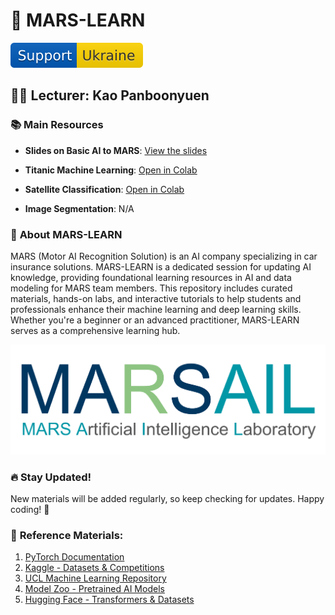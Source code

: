 # 🚀 MARS-LEARN

[![Support-Ukraine](https://raw.githubusercontent.com/kaopanboonyuen/2110446_DataScience_2021s2/main/img/Support-Ukraine-FFD500.svg)](https://supportukrainenow.org/)

## 🧑‍💻 Lecturer: Kao Panboonyuen

### 📚 **Main Resources**

- **Slides on Basic AI to MARS**: [View the slides](https://github.com/kaopanboonyuen/MARS-LEARN/blob/main/slides/20250317_BasicAI_toOCSB.pdf)
  
- **Titanic Machine Learning**: [Open in Colab](https://colab.research.google.com/github/kaopanboonyuen/MARS-LEARN/blob/main/code/Titanic_ML_toStudent.ipynb)

- **Satellite Classification**: [Open in Colab](https://colab.research.google.com/github/kaopanboonyuen/MARS-LEARN/blob/main/code/Dental_Classification_toStudent.ipynb)

- **Image Segmentation**: N/A

### 🎯 **About MARS-LEARN**
MARS (Motor AI Recognition Solution) is an AI company specializing in car insurance solutions. MARS-LEARN is a dedicated session for updating AI knowledge, providing foundational learning resources in AI and data modeling for MARS team members. This repository includes curated materials, hands-on labs, and interactive tutorials to help students and professionals enhance their machine learning and deep learning skills. Whether you're a beginner or an advanced practitioner, MARS-LEARN serves as a comprehensive learning hub.

[![MARS AI](https://github.com/kaopanboonyuen/kaopanboonyuen.github.io/raw/main/files/MARS/MARSAIL.png)](https://github.com/kaopanboonyuen/MARS)

### 🔥 **Stay Updated!**
New materials will be added regularly, so keep checking for updates. Happy coding! 🚀

### 📖 **Reference Materials:**
1. [PyTorch Documentation](https://pytorch.org/docs/stable/index.html)
2. [Kaggle - Datasets & Competitions](https://www.kaggle.com/)
3. [UCL Machine Learning Repository](https://archive.ics.uci.edu/ml/index.php)
4. [Model Zoo - Pretrained AI Models](https://modelzoo.co/)
5. [Hugging Face - Transformers & Datasets](https://huggingface.co/)
